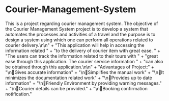 # Courier-Management-System
This is a project regarding courier management system.
The objective of the Courier Management System project is to develop a system that automates the processes and activities of a travel and the purpose is to design a system using which one can perform all operations related to courier delivery.\n\n"
                + "This application will help in accessing the information related "
                + "to the delivery of courier item with great ease. "
                + "The users can track the information related to their tours with "
                + "great ease through this application. The courier service information "
                + "can also be obtained through this application.\n\n"
                + "Advantages of Project:"
                + "\nGives accurate information"
                + "\nSimplifies the manual work"
                + "\nIt minimizes the documentation related work"
                + "\nProvides up to date information"
                + "\nFriendly Environment by providing warning messages."
                + "\nCourier details can be provided."
                + "\nBooking confirmation notification."
